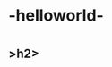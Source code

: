 # -helloworld-
<!doctype html>
<html lang="fr">
<head>
  <meta charset="utf-8">
  <title>Titre de la page</title>
  <link rel="stylesheet" href="style.css">
  <script src="script.js"></script>
</head>
<body>
  <h1></h1>
    <h2>>h2>
      
    
    

</body>
</html>
